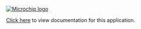 [![Microchip logo](https://raw.githubusercontent.com/wiki/Microchip-MPLAB-Harmony/Microchip-MPLAB-Harmony.github.io/images/microchip_logo.png)](https://www.microchip.com)

[Click here](https://onlinedocs.microchip.com/v3/keyword-lookup?keyword=touch_apps_QT7_Xplained_Pro_Touch_Examples&version=latest&redirect=true) to view documentation for this application.
